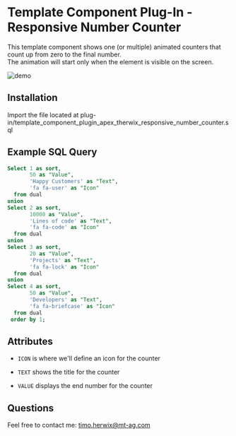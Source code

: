 # Template Component Plug-In - Responsive Number Counter

This template component shows one (or multiple) animated counters that count up from zero to the final number.  
The animation will start only when the element is visible on the screen.  

![demo](https://github.com/therwix/tc_responsive_number_counter/assets/61868531/e2b42f79-da01-4ca3-83c2-0a5761ab4099)

## Installation
Import the file located at plug-in/template_component_plugin_apex_therwix_responsive_number_counter.sql  

## Example SQL Query
```sql
Select 1 as sort,
       50 as "Value",
       'Happy Customers' as "Text",
       'fa fa-user' as "Icon"
  from dual    
union
Select 2 as sort,
       10000 as "Value",
       'Lines of code' as "Text",
       'fa fa-code' as "Icon"
  from dual
union       
Select 3 as sort,
       20 as "Value",
       'Projects' as "Text",
       'fa fa-lock' as "Icon"
  from dual    
union
Select 4 as sort,
       50 as "Value",
       'Developers' as "Text",
       'fa fa-briefcase' as "Icon"
  from dual
 order by 1;
```

## Attributes
* `ICON` is where we'll define an icon for the counter
    
* `TEXT` shows the title for the counter
    
* `VALUE` displays the end number for the counter

## Questions
Feel free to contact me: [timo.herwix@mt-ag.com](mailto:timo.herwix@mt-ag.com)
